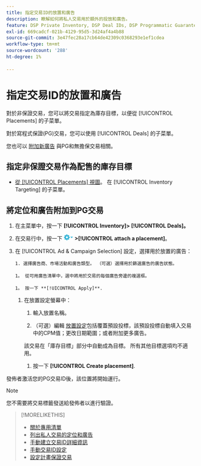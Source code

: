 ```yaml
---
title: 指定交易ID的放置和廣告
description: 瞭解如何將私人交易用於額外的投放和廣告。
feature: DSP Private Inventory, DSP Deal IDs, DSP Programmatic Guaranteed Deals
exl-id: 669cadcf-021b-4129-95d5-3d24af4a4b88
source-git-commit: 3e47fec28a17cb64de42309c0368293e1ef1cdea
workflow-type: tm+mt
source-wordcount: '288'
ht-degree: 1%

---
```


# 指定交易ID的放置和廣告

對於非保證交易，您可以將交易指定為庫存目標，以便從 [!UICONTROL Placements] 的子菜單。

對於寫程式保證(PG)交易，您可以使用 [!UICONTROL Deals] 的子菜單。

您也可以 [附加新廣告](/help/dsp/campaign-management/ads/ad-attach-to-placement.md) 與PG和無擔保交易相關。

## 指定非保證交易作為配售的庫存目標

* [從 [!UICONTROL Placements] 視圖](/help/dsp/campaign-management/placements/placement-create.md)。 在 [!UICONTROL Inventory Targeting] 的子菜單。

## 將定位和廣告附加到PG交易

1. 在主菜單中，按一下 **[!UICONTROL Inventory]> [!UICONTROL Deals]。**

1. 在交易行中，按一下  ![「選項」菜單](/help/dsp/assets/options-menu.png) **>[!UICONTROL attach a placement]**。

1. 在 [!UICONTROL Ad & Campaign Selection] 設定，選擇用於放置的廣告：

       1. 選擇廣告商、市場活動和廣告類型。 （可選）選擇用於篩選廣告的廣告狀態。
       
       1。 從可用廣告清單中，選中將用於交易的每個廣告旁邊的複選框。
       
       1。 按一下 **[!UICONTROL Apply]**.
   
   1. 在放置設定螢幕中：

      1. 輸入放置名稱。

      1. （可選）編輯 [放置設定](/help/dsp/campaign-management/placements/placement-settings.md)包括覆蓋預設投標，該預設投標自動填入交易中的CPM值；更改日期範圍；或者附加更多廣告。

      該交易在「庫存目標」部分中自動成為目標。 所有其他目標選項均不適用。

      1. 按一下 **[!UICONTROL Create placement]**.


發佈者激活您的PG交易ID後，該位置將開始運行。

>[!NOTE]
>
> 您不需要將交易標籤發送給發佈者以進行驗證。

>[!MORELIKETHIS]
>
>* [關於專用清單](private-inventory-about.md)
>* [列出私人交易的定位和廣告](/help/dsp/inventory/private-deal-view-placements.md)
>* [手動建立交易ID詳細資訊](deal-id-create.md)
>* [手動交易ID設定](deal-id-settings.md)
>* [設定計畫保證交易](programmatic-guaranteed-set-up.md)

